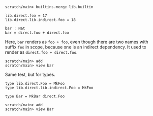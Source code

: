 ``` ucm :hide
scratch/main> builtins.merge lib.builtin
```

``` unison
lib.direct.foo = 17
lib.direct.lib.indirect.foo = 18

bar : Nat
bar = direct.foo + direct.foo
```

Here, `bar` renders as `foo + foo`, even though there are two names with suffix `foo` in scope, because one is an
indirect dependency. It used to render as `direct.foo + direct.foo`.

``` ucm
scratch/main> add
scratch/main> view bar
```

Same test, but for types.

``` unison
type lib.direct.Foo = MkFoo
type lib.direct.lib.indirect.Foo = MkFoo

type Bar = MkBar direct.Foo
```

``` ucm
scratch/main> add
scratch/main> view Bar
```

